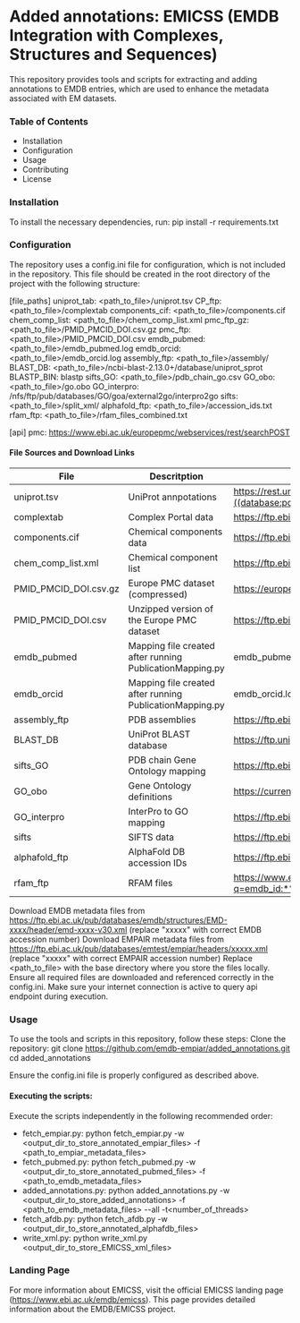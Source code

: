 # Added annotations: EMICSS (**E**MDB **In**tegration with **C**omplexes, **S**tructures and **S**equences)

This repository provides tools and scripts for extracting and adding annotations to EMDB entries, which are used to enhance the metadata associated with EM datasets.

### Table of Contents

* Installation
* Configuration
* Usage
* Contributing
* License

### Installation

To install the necessary dependencies, run: 
pip install -r requirements.txt

### Configuration

The repository uses a config.ini file for configuration, which is not included in the repository. This file should be created in the root directory of the project with the following structure:

[file_paths]
uniprot_tab: <path_to_file>/uniprot.tsv
CP_ftp: <path_to_file>/complextab
components_cif: <path_to_file>/components.cif
chem_comp_list: <path_to_file>/chem_comp_list.xml
pmc_ftp_gz: <path_to_file>/PMID_PMCID_DOI.csv.gz
pmc_ftp: <path_to_file>/PMID_PMCID_DOI.csv
emdb_pubmed: <path_to_file>/emdb_pubmed.log
emdb_orcid: <path_to_file>/emdb_orcid.log
assembly_ftp: <path_to_file>/assembly/
BLAST_DB: <path_to_file>/ncbi-blast-2.13.0+/database/uniprot_sprot
BLASTP_BIN: blastp
sifts_GO: <path_to_file>/pdb_chain_go.csv
GO_obo: <path_to_file>/go.obo
GO_interpro: /nfs/ftp/pub/databases/GO/goa/external2go/interpro2go
sifts: <path_to_file>/split_xml/
alphafold_ftp: <path_to_file>/accession_ids.txt
rfam_ftp: <path_to_file>/rfam_files_combined.txt

[api]
pmc: https://www.ebi.ac.uk/europepmc/webservices/rest/searchPOST

#### File Sources and Download Links
| File        | 	Descritption         | 	Download Link                                                                                                                                     |	
|-------------|-----------------------|----------------------------------------------------------------------------------------------------------------------------------------------------|
| uniprot.tsv | 	UniProt annpotations | 	 https://rest.uniprot.org/uniprotkb/stream?fields=accession,xref_pdb,protein_name&query=((database:pdb))&format=tsv&compressed=false              |
| complextab | 	Complex Portal data | 	 https://ftp.ebi.ac.uk/pub/databases/complexportal/complexes.tab.gz                                                                               |
| components.cif | 	Chemical components data | 	 https://ftp.ebi.ac.uk/pub/databases/msd/pdbechem_v2/ccd/components.cif                                                                           |
| chem_comp_list.xml | 	Chemical component list | 	 https://ftp.ebi.ac.uk/pub/databases/msd/pdbechem_v2/ccd/chem_comp_list.xml                                                                       |
| PMID_PMCID_DOI.csv.gz | 	Europe PMC dataset (compressed) | 	 https://europepmc.org/pub/databases/pmc/DOI/PMID_PMCID_DOI.csv.gz                                                                                |
| PMID_PMCID_DOI.csv | 	Unzipped version of the Europe PMC dataset | 	 https://ftp.ebi.ac.uk/pub/databases/pmc/DOI/PMID_PMCID_DOI.csv                                                                                   |
| emdb_pubmed | 	Mapping file created after running PublicationMapping.py | 	 emdb_pubmed.log                                                                                                                                  |
| emdb_orcid | 	Mapping file created after running PublicationMapping.py | 	 emdb_orcid.log                                                                                                                                   |
| assembly_ftp | 	PDB assemblies | 	 https://ftp.ebi.ac.uk/pub/databases/msd/assemblies/split/                                                                                        |
| BLAST_DB | 	UniProt BLAST database | 	 https://ftp.uniprot.org/pub/databases/uniprot/uniprot_sprot/uniprot_sprot.fasta.gz                                                               |    
| sifts_GO | 	PDB chain Gene Ontology mapping | 	 https://ftp.ebi.ac.uk/pub/databases/msd/sifts/pdb_chain_go.csv                                                                                   |    
| GO_obo | 	Gene Ontology definitions | 	 https://current.geneontology.org/ontology/go.obo                                                                                                 |    
| GO_interpro | 	InterPro to GO mapping | 	 https://ftp.ebi.ac.uk/pub/databases/GO/goa/external2go/interpro2go                                                                               |    
| sifts | 	SIFTS data | 	 https://ftp.ebi.ac.uk/pub/databases/msd/sifts/split_xml/                                                                                         |    
| alphafold_ftp | 	AlphaFold DB accession IDs | 	 https://ftp.ebi.ac.uk/pub/databases/alphafold/accession_ids.csv                                                                                  |    
| rfam_ftp | 	RFAM files | 	  https://www.ebi.ac.uk/pdbe/search/pdb/select?q=emdb_id:*%20AND%20rfam:%5B*%20TO%20*%5D&wt=csv&fl=emdb_id,pdb_id,rfam,rfam_id,entity_id&rows=9999999 |

Download EMDB metadata files from https://ftp.ebi.ac.uk/pub/databases/emdb/structures/EMD-xxxx/header/emd-xxxx-v30.xml (replace "xxxxx" with correct EMDB accession number)
Download EMPAIR metadata files from https://ftp.ebi.ac.uk/pub/databases/emtest/empiar/headers/xxxxx.xml (replace "xxxxx" with correct EMPAIR accession number)
Replace <path_to_file> with the base directory where you store the files locally. Ensure all required files are downloaded and referenced correctly in the config.ini. Make sure your internet connection is active to query api endpoint during execution.

### Usage

To use the tools and scripts in this repository, follow these steps:
Clone the repository:
git clone https://github.com/emdb-empiar/added_annotations.git
cd added_annotations

Ensure the config.ini file is properly configured as described above.

#### Executing the scripts:

Execute the scripts independently in the following recommended order:
* fetch_empiar.py: python fetch_empiar.py -w <output_dir_to_store_annotated_empiar_files> -f <path_to_empiar_metadata_files>
* fetch_pubmed.py: python fetch_pubmed.py -w <output_dir_to_store_annotated_pubmed_files> -f <path_to_emdb_metadata_files>
* added_annotations.py: python added_annotations.py -w <output_dir_to_store_added_annotations> -f <path_to_emdb_metadata_files> --all -t<number_of_threads>
* fetch_afdb.py: python fetch_afdb.py -w <output_dir_to_store_annotated_alphafdb_files>
* write_xml.py: python write_xml.py <output_dir_to_store_EMICSS_xml_files>

### **Landing Page**

For more information about EMICSS, visit the official EMICSS landing page (https://www.ebi.ac.uk/emdb/emicss). This page provides detailed information about the EMDB/EMICSS project.